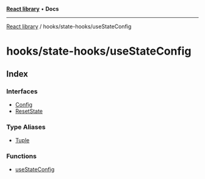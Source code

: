 [**React library**](../../../index.md) • **Docs**

***

[React library](../../../modules.md) / hooks/state-hooks/useStateConfig

# hooks/state-hooks/useStateConfig

## Index

### Interfaces

- [Config](interfaces/Config.md)
- [ResetState](interfaces/ResetState.md)

### Type Aliases

- [Tuple](type-aliases/Tuple.md)

### Functions

- [useStateConfig](functions/useStateConfig.md)
